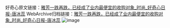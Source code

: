 好奇心原文链接：[雅芳一跌再跌，已经成了业内最便宜的收购对象_时尚_好奇心日报-唐冰蕊](https://www.qdaily.com/articles/5560.html)
WebArchive归档链接：[雅芳一跌再跌，已经成了业内最便宜的收购对象_时尚_好奇心日报-唐冰蕊](http://web.archive.org/web/20190623165033/https://www.qdaily.com/articles/5560.html)
![image](http://ww3.sinaimg.cn/large/007d5XDply1g3w8squzlaj30u02qbx0w)